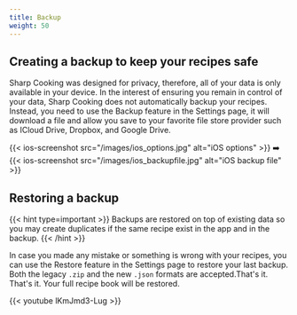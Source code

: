 ```yaml
---
title: Backup
weight: 50
---
```


## Creating a backup to keep your recipes safe
Sharp Cooking was designed for privacy, therefore, all of your data is only available in your device. In the interest of ensuring you remain in control of your data, Sharp Cooking does not automatically backup your recipes. Instead, you need to use the Backup feature in the Settings page, it will download a file and allow you save to your favorite file store provider such as ICloud Drive, Dropbox, and Google Drive.

{{< ios-screenshot src="/images/ios_options.jpg" alt="iOS options" >}}
➡️
{{< ios-screenshot src="/images/ios_backupfile.jpg" alt="iOS backup file" >}}

## Restoring a backup

{{< hint type=important >}}
Backups are restored on top of existing data so you may create duplicates if the same recipe exist in the app and in the backup.
{{< /hint >}}

In case you made any mistake or something is wrong with your recipes, you can use the Restore feature in the Settings page to restore your last backup. Both the legacy `.zip` and the new `.json` formats are accepted.That's it. That's it. Your full recipe book will be restored. 

<!-- VIDEO -->  

{{< youtube lKmJmd3-Lug >}}